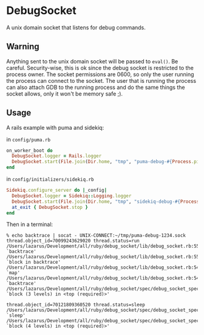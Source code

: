 # DebugSocket

A unix domain socket that listens for debug commands.


## Warning

Anything sent to the unix domain socket will be passed to `eval()`. Be careful.
Security-wise, this is ok since the debug socket is restricted to the process
owner. The socket permissions are 0600, so only the user running the process
can connect to the socket. The user that is running the process can also attach
GDB to the running process and do the same things the socket allows, only it
won't be memory safe ;).


## Usage

A rails example with puma and sidekiq:

in `config/puma.rb`

```ruby
on_worker_boot do
  DebugSocket.logger = Rails.logger
  DebugSocket.start(File.join(Dir.home, "tmp", "puma-debug-#{Process.pid}.sock"))
end
```

in `config/initializers/sidekiq.rb`

```ruby
Sidekiq.configure_server do |_config|
  DebugSocket.logger = Sidekiq::Logging.logger
  DebugSocket.start(File.join(Dir.home, "tmp", "sidekiq-debug-#{Process.pid}.sock"))
  at_exit { DebugSocket.stop }
end
```

Then in a terminal:

```
% echo backtrace | socat - UNIX-CONNECT:~/tmp/puma-debug-1234.sock
thread.object_id=70099243629020 thread.status=run
/Users/lazarus/Development/all/ruby/debug_socket/lib/debug_socket.rb:55:in `backtrace'
/Users/lazarus/Development/all/ruby/debug_socket/lib/debug_socket.rb:55:in `block in backtrace'
/Users/lazarus/Development/all/ruby/debug_socket/lib/debug_socket.rb:54:in `map'
/Users/lazarus/Development/all/ruby/debug_socket/lib/debug_socket.rb:54:in `backtrace'
/Users/lazarus/Development/all/ruby/debug_socket/spec/debug_socket_spec.rb:48:in `block (3 levels) in <top (required)>'

thread.object_id=70121809360520 thread.status=sleep
/Users/lazarus/Development/all/ruby/debug_socket/spec/debug_socket_spec.rb:48:in `sleep'
/Users/lazarus/Development/all/ruby/debug_socket/spec/debug_socket_spec.rb:48:in `block (4 levels) in <top (required)>'
```
